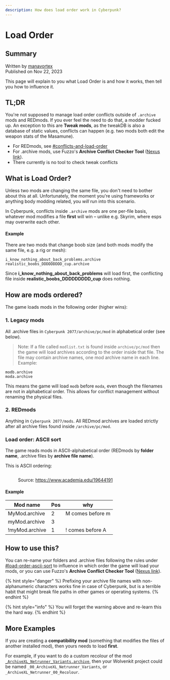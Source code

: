 ```yaml
---
description: How does load order work in Cyberpunk?
---
```


# Load Order

## Summary

Written by [manavortex](https://app.gitbook.com/u/NfZBoxGegfUqB33J9HXuCs6PVaC3 "mention")\
Published on Nov 22, 2023

This page will explain to you what Load Order is and how it works, then tell you how to influence it.

## TL;DR

You're not supposed to manage load order conflicts outside of `.archive` mods and REDmods. If you ever feel the need to do that, a modder fucked up. An exception to this are **Tweak mods**, as the tweakDB is also a database of static values, conflicts can happen (e.g. two mods both edit the weapon stats of the Masamune).

* For REDmods, see [#conflicts-and-load-order](redmod/usage.md#conflicts-and-load-order "mention")
* For .archive mods, use Fuzzo's **Archive Conflict Checker Tool** ([Nexus link](https://www.nexusmods.com/cyberpunk2077/mods/11126)).
* There currently is no tool to check tweak conflicts

## What is Load Order?

Unless two mods are changing the same file, you don't need to bother about this at all. Unfortunately, the moment you're using frameworks or anything body modding related, you _will_ run into this scenario.

In Cyberpunk, conflicts inside `.archive` mods are one per-file basis, whatever mod modifies a file **first** will win – unlike e.g. Skyrim, where esps may overwrite each other.

#### Example

There are two mods that change boob size (and both mods modify the same file, e.g. a rig or mesh):

```
i_know_nothing_about_back_problems.archive
realistic_boobs_DDDDDDDDD_cup.archive
```

Since **i\_know\_nothing\_about\_back\_problems** will load first, the conflicting file inside **realistic\_boobs\_DDDDDDDDD\_cup** does nothing.

## How are mods ordered?

The game loads mods in the following order (higher wins):

### 1. Legacy mods

All .archive files in `Cyberpunk 2077/archive/pc/mod` in alphabetical order (see below).

> Note: If a file called `modlist.txt` is found inside `archive/pc/mod` then the game will load archives according to the order inside that file. The file may contain archive names, one mod archive name in each line. Example:

```
modb.archive
moda.archive
```

This means the game will load `modb` before `moda`, even though the filenames are not in alphabetical order. This allows for conflict management without renaming the physical files.

### 2. REDmods

Anything in `Cyberpunk 2077/mods`. All REDmod archives are loaded strictly after all archive files found inside `/archive/pc/mod`.

### Load order: ASCII sort

The game reads mods in ASCII-alphabetical order (REDmods by **folder name**, .archive files by **archive file name**).

This is ASCII ordering:

<figure><img src="https://files.gitbook.com/v0/b/gitbook-x-prod.appspot.com/o/spaces%2F-MP_ozZVx2gRZUPXkd4r%2Fuploads%2FJ7IAaw7SEdYkWNCWeT4V%2Fimage.png?alt=media&#x26;token=acfd4e9c-7c2c-4a11-89fc-6bbef5211eec" alt=""><figcaption><p>Source: <a href="https://www.academia.edu/19644191">https://www.academia.edu/19644191</a></p></figcaption></figure>

#### Example

| Mod name       | Pos | why              |
| -------------- | --- | ---------------- |
| MyMod.archive  | 2   | M comes before m |
| myMod.archive  | 3   |                  |
| !myMod.archive | 1   | ! comes before A |

## How to use this?

You can re-name your folders and .archive files following the rules under [#load-order-ascii-sort](load-order.md#load-order-ascii-sort "mention") to influence in which order the game will load your mods, or you can use Fuzzo's **Archive Conflict Checker Tool** ([Nexus link](https://www.nexusmods.com/cyberpunk2077/mods/11126)).

{% hint style="danger" %}
Prefixing your archive file names with non-alphanumeric characters works fine in case of Cyberpunk, but is a terrible habit that might break file paths in other games or operating systems.
{% endhint %}

{% hint style="info" %}
You will forget the warning above and re-learn this the hard way.
{% endhint %}

## More Examples

If you are creating a **compatibility mod** (something that modifies the files of another installed mod), then yours needs to load **first**.

For example, if you want to do a custom recolour of the mod [`_ArchiveXL_Netrunner_Variants.archive`](../../for-mod-creators/modding-guides/items-equipment/recolours-and-refits/), then your Wolvenkit project could be named `_00_ArchiveXL_Netrunner_Variants`, or `_ArchiveXL_Netrunner_00_Recolour`.
